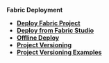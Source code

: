 <strong>Fabric Deployment<strong>

<ul>
	<li><a href="/articles/16_deploy_fabric/01_deploy_Fabric_project.md">Deploy Fabric Project</a></li>
	<li><a href="/articles/16_deploy_fabric/02_deploy_from_Fabric_Studio.md">Deploy from Fabric Studio</a></li>
	<studio>
        <li><a href="/articles/16_deploy_fabric/03_offline_deploy.md">Offline Deploy</a></li>
    </studio>
	<li><a href="/articles/16_deploy_fabric/04_project_versioning.md">Project Versioning</a></li>    
   	<li><a href="/articles/16_deploy_fabric/05_project_versioning_examples.md">Project Versioning Examples</a></li>    
</ul>
